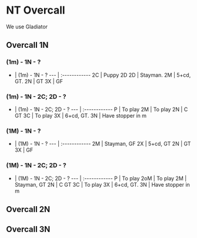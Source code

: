 NT Overcall
===========
We use Gladiator

Overcall 1N
-----------

### (1m) - 1N - ?
 -  | (1m) - 1N - ?
--- | :------------
2C  | Puppy 2D
2D  | Stayman.
2M  | 5+cd, GT.
2N  | GT
3X  | GF

### (1m) - 1N - 2C; 2D - ?
 -  | (1m) - 1N - 2C; 2D - ?
--- | :------------
P   | To play
2M  | To play
2N  | C GT
3C  | To play
3X  | 6+cd, GT.
3N  | Have stopper in m

### (1M) - 1N - ?
 -  | (1M) - 1N - ?
--- | :------------
2M  | Stayman, GF
2X  | 5+cd, GT
2N  | GT
3X  | GF

### (1M) - 1N - 2C; 2D - ?
 -  | (1M) - 1N - 2C; 2D - ?
--- | :------------
P   | To play
2oM | To play
2M  | Stayman, GT
2N  | C GT
3C  | To play
3X  | 6+cd, GT.
3N  | Have stopper in m



Overcall 2N
-----------

Overcall 3N
-----------
